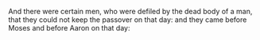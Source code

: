 And there were certain men, who were defiled by the dead body of a man, that they could not keep the passover on that day: and they came before Moses and before Aaron on that day:
